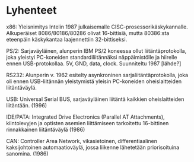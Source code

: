 # Lyhenteet

x86: Yleisnimitys Intelin 1987 julkaisemalle CISC-prosessorikäskykannalle. Alkuperäiset 8086/80186/80286 olivat 16-bittisiä, mutta 80386:sta eteenpäin käskykantaa laajennettiin 32-bittiseksi.

PS/2: Sarjaväyläinen, alunperin IBM PS/2 koneessa ollut liitäntäprotokolla, joka yleistyi PC-koneiden standardiliitännäksi näppäimistölle ja hiirelle ennen USB-protokollaa. 5V, GND, data, clock. Suunniteltu 1987 [lähde?]

RS232: Alunperin v. 1962 esitelty asynkroninen sarjaliitäntäprotokolla, joka oli ennen USB-liitännän yleistymistä yleisin PC-koneiden oheislaitteiden liitäntäväylä.

USB: Universal Serial BUS, sarjaväyläinen liitäntä kaikkien oheislaitteiden liitäntään. (1996)

IDE/PATA:  Integrated Drive Electronics (Parallel AT Attachments), kiintolevyjen ja optisten asemien liittämiseen tarkoitettu 16-bittinen rinnakkainen liitäntäväylä (1986)

CAN:  Controller Area Network, vikasietoinen, differentiaalinen kaksijohtoinen automaatioväylä, jossa liikenne lähetetään priorisoituina sanomina. (1986)